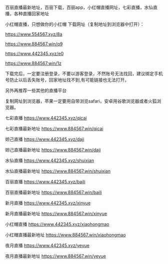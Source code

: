 百丽直播最新地址，百丽下载，百丽app，小红帽直播网址，七彩直播，水仙直播，各种直播回家地址

小红帽直播，只想做你的小红帽 下载网址（复制地址到浏览器中打开）：

https://www.554567.xyz/8a

https://www.884567.win/q9

https://www.442345.xyz/e0

https://www.884567.win/1z

下载完后，一定要注册登录，不要以游客登录，不然账号无法找回，建议绑定手机号防止以后丢失账号，回家地址找不到,有可能链接也无法打开。

另外再推荐一些其他的直播平台

复制网址到浏览器，苹果一定要用自带浏览safari，安卓用谷歌浏览器或者火狐浏览器。

七彩直播 https://www.442345.xyz/qicai

七彩直播最新地址 https://www.884567.win/qicai

妲己直播 https://www.442345.xyz/daji

妲己直播最新地址 https://www.884567.win/daji

水仙直播 https://www.442345.xyz/shuixian

水仙直播最新地址 https://www.884567.win/shuixian

百丽直播 https://www.442345.xyz/baili

百丽直播最新地址 https://www.884567.win/baili

新月直播 https://www.442345.xyz/xinyue

新月直播最新地址 https://www.884567.win/xinyue

小红帽直播 https://www.442345.xyz/xiaohongmao

小红帽直播最新地址 https://www.884567.win/xiaohongmao

夜月直播 https://www.442345.xyz/yeyue

夜月直播最新地址 https://www.884567.win/yeyue
